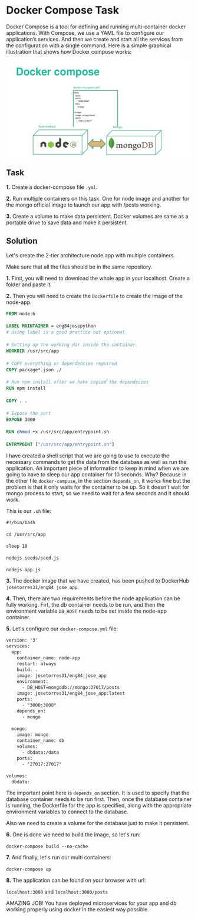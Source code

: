 # Docker Compose Task

Docker Compose is a tool for defining and running multi-container docker applications. With Compose, we use a YAML file to configure our application’s services. And then we create and start all the services from the configuration with a single command. Here is a simple graphical illustration that shows how Docker compose works:

![SCHEME](./compose.png)

## Task

__1.__ Create a docker-compose file `.yml`.

__2.__ Run multiple containers on this task. One for node image and another for the mongo official image to launch our app with /posts working.

__3.__ Create a volume to make data persistent. Docker volumes are same as a portable drive to save data and make it persistent.

## Solution

Let's create the 2-tier architecture node app with multiple containers.

Make sure that all the files should be in the same repository.

__1.__ First, you will need to download the whole app in your localhost. Create a folder and paste it.

__2.__ Then you will need to create the `Dockerfile` to create the image of the node-app.

````Dockerfile
FROM node:6

LABEL MAINTAINER = eng84josepython
# Using label is a good practice but optional

# Setting up the working dir inside the container
WORKDIR /usr/src/app

# COPY everything or dependencies required
COPY package*.json ./

# Run npm install after we have copied the dependecies
RUN npm install

COPY . .

# Expose the port 
EXPOSE 3000

RUN chmod +x /usr/src/app/entrypoint.sh

ENTRYPOINT ["/usr/src/app/entrypoint.sh"]

````

I have created a shell script that we are going to use to execute the necessary commands to get the data from the database as well as run the application. An important piece of information to keep in mind when we are going to have to sleep our app container for 10 seconds. Why? Because in the other file `docker-compuse`, in the section `depends_on`, it works fine but the problem is that it only waits for the container to be up. So it doesn't wait for mongo process to start, so we need to wait for a few seconds and it should work.

This is our `.sh` file:

````
#!/bin/bash

cd /usr/src/app

sleep 10

nodejs seeds/seed.js

nodejs app.js
````

__3.__ The docker image that we have created, has been pushed to DockerHub `josetorres31/eng84_jose_app`.

__4.__ Then, there are two requirements before the node application can be fully working. Firt, the db container needs to be run, and then the environment variable `DB_HOST` needs to be set inside the node-app container.

__5.__ Let's configure our `docker-compose.yml` file:

````
version: '3'
services:
  app:
    container_name: node-app
    restart: always
    build: .
    image: josetorres31/eng84_jose_app
    environment:
      - DB_HOST=mongodb://mongo:27017/posts
    image: josetorres31/eng84_jose_app:latest
    ports:
      - "3000:3000"
    depends_on:
      - mongo

  mongo:
    image: mongo
    container_name: db
    volumes:
      - dbdata:/data
    ports:
      - "27017:27017"

volumes:
  dbdata:
````

The important point here is `depends_on` section. It is used to specify that the database container needs to be run first.
Then, once the database container is running, the Dockerfile for the app is specified, along with the appropriate environment variables to connect to the database.

Also we need to create a volume for the database just to make it persistent.

__6.__ One is done we need to build the image, so let's run:

`docker-compose build --no-cache`

__7.__ And finally, let's run our multi containers:

`docker-compose up`

__8.__ The application can be found on your browser with url:

`localhost:3000` and `localhost:3000/posts`

AMAZING JOB! You have deployed microservices for your app and db working properly using docker in the easiest way possible.
